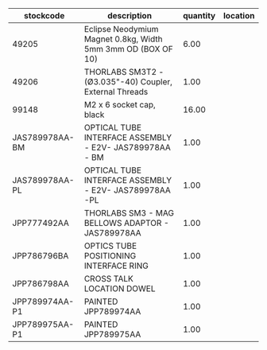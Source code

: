 |stockcode|description|quantity|location|
|---------|-----------|--------|--------|
|49205|Eclipse Neodymium Magnet 0.8kg, Width 5mm 3mm OD (BOX OF 10)|6.00||
|49206|THORLABS SM3T2 - (Ø3.035"-40) Coupler, External Threads|1.00||
|99148|M2 x 6 socket cap, black|16.00||
|JAS789978AA-BM|OPTICAL TUBE INTERFACE ASSEMBLY - E2V- JAS789978AA - BM|1.00||
|JAS789978AA-PL|OPTICAL TUBE INTERFACE ASSEMBLY - E2V- JAS789978AA -PL|1.00||
|JPP777492AA|THORLABS SM3 - MAG BELLOWS ADAPTOR - JAS789978AA|1.00||
|JPP786796BA|OPTICS TUBE POSITIONING INTERFACE RING|1.00||
|JPP786798AA|CROSS TALK LOCATION DOWEL|1.00||
|JPP789974AA-P1|PAINTED JPP789974AA|1.00||
|JPP789975AA-P1|PAINTED JPP789975AA|1.00||
